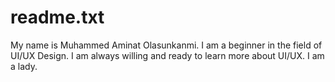 # readme.txt
My name is Muhammed Aminat Olasunkanmi.
I am a beginner in the field of UI/UX Design.
I am always willing and ready to learn more about UI/UX.
I am a lady.
